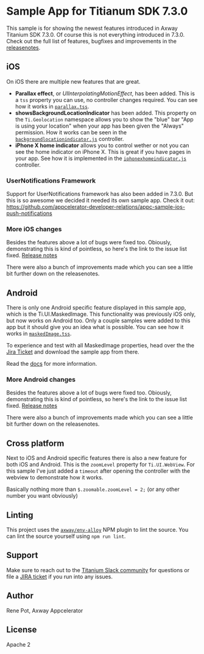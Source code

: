 # Sample App for Titianum SDK 7.3.0

This sample is for showing the newest features introduced in Axway Titanium SDK 7.3.0. Of course this is not everything introduced in 7.3.0. Check out the full list of features, bugfixes and improvements in the [releasenotes](https://docs.appcelerator.com/platform/latest/#!/guide/Titanium_SDK_7.3.0.RC_Release_Note). 

## iOS
On iOS there are multiple new features that are great. 

- **Parallax effect**, or *UIInterpolatingMotionEffect*, has been added. This is a `tss` property you can use, no controller changes required. You can see how it works in [`parallax.tss`](https://github.com/appcelerator-developer-relations/appc-sample-ti730/blob/master/app/styles/ios/parallax.tss#L8).
- **showsBackgroundLocationIndicator** has been added. This property on the `Ti.Geolocation` namespace allows you to show the "blue" bar "App is using your location" when your app has been given the "Always" permission. How it works can be seen in the [`backgroundlocationindicator.js`](https://github.com/appcelerator-developer-relations/appc-sample-ti730/blob/master/app/controllers/ios/backgroundlocationindicator.js) controller.
- **iPhone X home indicator** allows you to control wether or not you can see the home indicator on iPhone X. This is great if you have pages in your app. See how it is implemented in the [`iphonexhomeindicator.js`](https://github.com/appcelerator-developer-relations/appc-sample-ti730/blob/master/app/controllers/ios/iphonexhomeindicator.js) controller.


### UserNotifications Framework
Support for UserNotifications framework has also been added in 7.3.0. But this is so awesome we decided it needed its own sample app. Check it out: <https://github.com/appcelerator-developer-relations/appc-sample-ios-push-notifications>

### More iOS changes

Besides the features above a lot of bugs were fixed too. Obiously, demonstrating this is kind of pointless, so here's the link to the issue list fixed. [Release notes](https://docs.appcelerator.com/platform/latest/#!/guide/Titanium_SDK_7.3.0.RC_Release_Note-section-src-56300461_TitaniumSDK7.3.0.RCReleaseNote-iOSplatform.1)

There were also a bunch of improvements made which you can see a little bit further down on the releasenotes.

## Android
There is only one Android specific feature displayed in this sample app, which is the Ti.UI.MaskedImage. This functionality was previously iOS only, but now works on Android too. Only a couple samples were added to this app but it should give you an idea what is possible. You can see how it works in [`maskedImage.tss`](https://github.com/appcelerator-developer-relations/appc-sample-ti730/blob/master/app/styles/android/maskedImage.tss). 

To experience and test with all MaskedImage properties, head over the the [Jira Ticket](https://jira.appcelerator.org/browse/TIMOB-17363) and download the sample app from there.

Read the [docs](https://docs.appcelerator.com/platform/latest/#!/api/Titanium.UI.MaskedImage) for more information.

### More Android changes

Besides the features above a lot of bugs were fixed too. Obiously, demonstrating this is kind of pointless, so here's the link to the issue list fixed. [Release notes](https://docs.appcelerator.com/platform/latest/#!/guide/Titanium_SDK_7.3.0.RC_Release_Note-section-src-56300461_TitaniumSDK7.3.0.RCReleaseNote-Androidplatform.1)

There were also a bunch of improvements made which you can see a little bit further down on the releasenotes.

## Cross platform
Next to iOS and Android specific features there is also a new feature for both iOS and Android. This is the  `zoomLevel` property for `Ti.UI.WebView`.  For this sample I've just added a `timeout` after opening the controller with the webview to demonstrate how it works. 

Basically nothing more than `$.zoomable.zoomLevel = 2;` (or any other number you want obviously)

## Linting

This project uses the [`axway/env-alloy`](https://github.com/appcelerator/eslint-config-axway#alloy-apps) NPM plugin
to lint the source. You can lint the source yourself using `npm run lint`.

## Support

Make sure to reach out to the [Titanium Slack community](http://tislack.org) for questions or file a [JIRA ticket](https://jira.appcelerator.org)
if you run into any issues.

## Author

Rene Pot, Axway Appcelerator

## License

Apache 2
